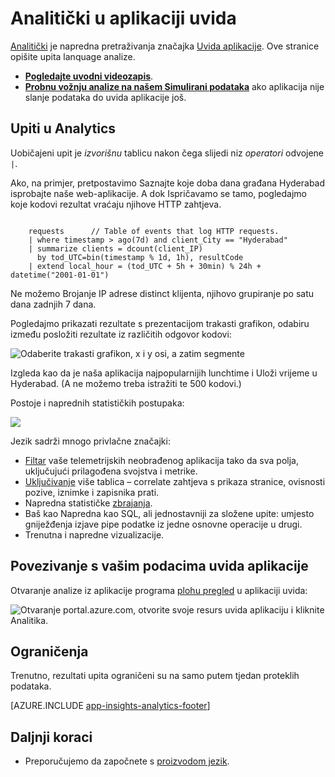 <properties 
    pageTitle="Analytics – alat za napredno pretraživanje aplikacije uvida | Microsoft Azure" 
    description="Pregled analize, alat za napredno pretraživanje dijagnostičkih uvida aplikacije. " 
    services="application-insights" 
    documentationCenter=""
    authors="alancameronwills" 
    manager="douge"/>

<tags 
    ms.service="application-insights" 
    ms.workload="tbd" 
    ms.tgt_pltfrm="ibiza" 
    ms.devlang="na" 
    ms.topic="article" 
    ms.date="07/26/2016" 
    ms.author="awills"/>


# <a name="analytics-in-application-insights"></a>Analitički u aplikaciji uvida


[Analitički](app-insights-analytics.md) je napredna pretraživanja značajka [Uvida aplikacije](app-insights-overview.md). Ove stranice opišite upita lanquage analize. 

* **[Pogledajte uvodni videozapis](https://applicationanalytics-media.azureedge.net/home_page_video.mp4)**.
* **[Probnu vožnju analize na našem Simulirani podataka](https://analytics.applicationinsights.io/demo)** ako aplikacija nije slanje podataka do uvida aplikacije još.

## <a name="queries-in-analytics"></a>Upiti u Analytics
 
Uobičajeni upit je *izvorišnu* tablicu nakon čega slijedi niz *operatori* odvojene `|`. 

Ako, na primjer, pretpostavimo Saznajte koje doba dana građana Hyderabad isprobajte naše web-aplikacije. A dok Ispričavamo se tamo, pogledajmo koje kodovi rezultat vraćaju njihove HTTP zahtjeva. 

```AIQL

    requests      // Table of events that log HTTP requests.
  	| where timestamp > ago(7d) and client_City == "Hyderabad"
  	| summarize clients = dcount(client_IP) 
      by tod_UTC=bin(timestamp % 1d, 1h), resultCode
  	| extend local_hour = (tod_UTC + 5h + 30min) % 24h + datetime("2001-01-01") 
```

Ne možemo Brojanje IP adrese distinct klijenta, njihovo grupiranje po satu dana zadnjih 7 dana. 

Pogledajmo prikazati rezultate s prezentacijom trakasti grafikon, odabiru između posložiti rezultate iz različitih odgovor kodovi:

![Odaberite trakasti grafikon, x i y osi, a zatim segmente](./media/app-insights-analytics/020.png)

Izgleda kao da je naša aplikacija najpopularnijih lunchtime i Uloži vrijeme u Hyderabad. (A ne možemo treba istražiti te 500 kodovi.)


Postoje i naprednih statističkih postupaka:

![](./media/app-insights-analytics/025.png)


Jezik sadrži mnogo privlačne značajki:

* [Filtar](app-insights-analytics-reference.md#where-operator) vaše telemetrijskih neobrađenog aplikacija tako da sva polja, uključujući prilagođena svojstva i metrike.
* [Uključivanje](app-insights-analytics-reference.md#join-operator) više tablica – correlate zahtjeva s prikaza stranice, ovisnosti pozive, iznimke i zapisnika prati.
* Napredna statističke [zbrajanja](app-insights-analytics-reference.md#aggregations).
* Baš kao Napredna kao SQL, ali jednostavniji za složene upite: umjesto gniježđenja izjave pipe podatke iz jedne osnovne operacije u drugi.
* Trenutna i napredne vizualizacije.







## <a name="connect-to-your-application-insights-data"></a>Povezivanje s vašim podacima uvida aplikacije


Otvaranje analize iz aplikacije programa [plohu pregled](app-insights-dashboards.md) u aplikaciji uvida: 

![Otvaranje portal.azure.com, otvorite svoje resurs uvida aplikaciju i kliknite Analitika.](./media/app-insights-analytics/001.png)


## <a name="limits"></a>Ograničenja

Trenutno, rezultati upita ograničeni su na samo putem tjedan proteklih podataka.



[AZURE.INCLUDE [app-insights-analytics-footer](../../includes/app-insights-analytics-footer.md)]


## <a name="next-steps"></a>Daljnji koraci


* Preporučujemo da započnete s [proizvodom jezik](app-insights-analytics-tour.md).